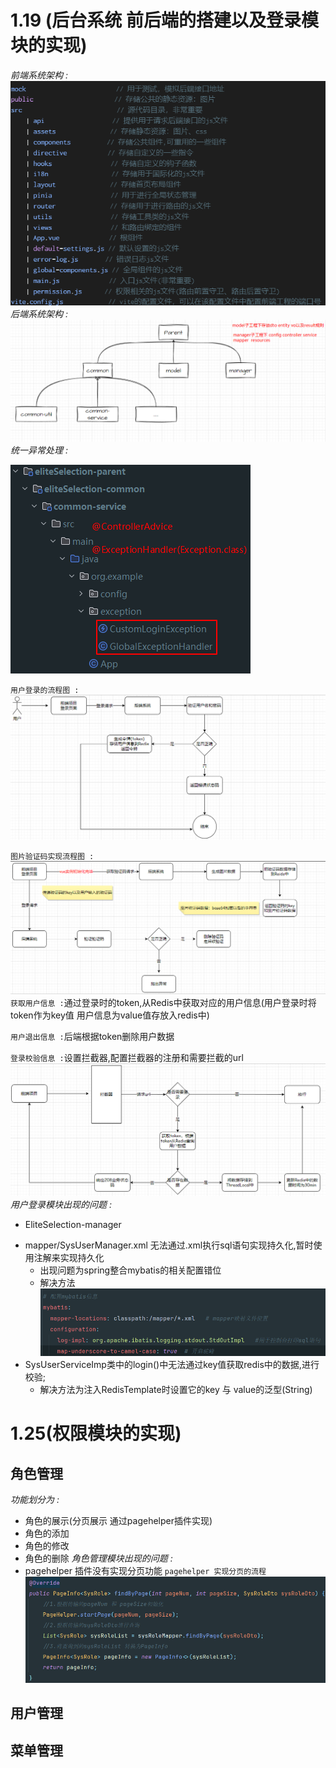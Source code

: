 # 1.19 (后台系统 前后端的搭建以及登录模块的实现)
*前端系统架构 :*
![img.png](img.png)
*后端系统架构 :*
![img.png](img_1.png)
*统一异常处理 :*

![img_5.png](img_5.png)

`用户登录的流程图 :`
![img_2.png](img_2.png)

`图片验证码实现流程图 :`
![img_4.png](img_4.png)
`获取用户信息 :`通过登录时的token,从Redis中获取对应的用户信息(用户登录时将token作为key值 用户信息为value值存放入redis中)

`用户退出信息 :`后端根据token删除用户数据 

`登录校验信息 :`设置拦截器,配置拦截器的注册和需要拦截的url
![img_6.png](img_6.png)
*用户登录模块出现的问题 :*
* EliteSelection-manager
- mapper/SysUserManager.xml 无法通过.xml执行sql语句实现持久化,暂时使用注解来实现持久化
  - 出现问题为spring整合mybatis的相关配置错位
  - 解决方法
![img_7.png](img_7.png)
- SysUserServiceImp类中的login()中无法通过key值获取redis中的数据,进行校验;
  - 解决方法为注入RedisTemplate时设置它的key 与 value的泛型(String)
# 1.25(权限模块的实现)
## 角色管理
*功能划分为 :*
- 角色的展示(分页展示 通过pagehelper插件实现)
- 角色的添加
- 角色的修改
- 角色的删除
*角色管理模块出现的问题 :*
- pagehelper 插件没有实现分页功能
`pagehelper 实现分页的流程`
![img_8.png](img_8.png)
## 用户管理

## 菜单管理